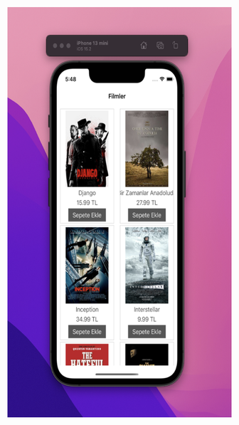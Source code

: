 <p align="center"><img src="https://raw.githubusercontent.com/mertyzk/TutorialApps/main/CollectionViewApp/appImage.png" width="550" height="922"></p>
